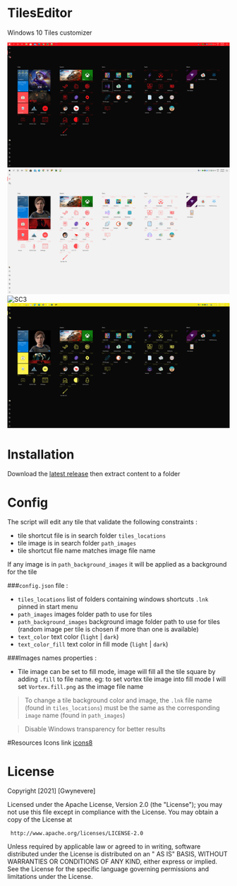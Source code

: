 # TilesEditor

Windows 10 Tiles customizer

![SC1](https://github.com/Gwynevere/TilesEditor/blob/main/blob/assets/red-black-fs.PNG)
![SC2](https://github.com/Gwynevere/TilesEditor/blob/main/blob/assets/red-grey-fs.png)
![SC3](https://github.com/Gwynevere/TilesEditor/blob/main/blob/assets/yellow-black.png)
![SC4](https://github.com/Gwynevere/TilesEditor/blob/main/blob/assets/yellow-black-fs.png)

# Installation

Download the [latest release](https://github.com/Gwynevere/TilesEditor/releases) then extract content to a folder

# Config

The script will edit any tile that validate the following constraints :
- tile shortcut file is in search folder `tiles_locations`
- tile image is in search folder `path_images`
- tile shortcut file name matches image file name

If any image is in `path_background_images` it will be applied as a background for the tile

###`config.json` file :

- `tiles_locations` list of folders containing windows shortcuts `.lnk` pinned in start menu
- `path_images` images folder path to use for tiles
- `path_background_images` background image folder path to use for tiles (random image per tile is chosen if more than one is available)
- `text_color` text color (`light` | `dark`)
- `text_color_fill` text color in fill mode (`light` | `dark`)

###Images names properties :
- Tile image can be set to fill mode, image will fill all the tile square by adding `.fill` to file name. eg: to set vortex tile image into fill mode I will set `Vortex.fill.png` as the image file name 

>To change a tile background color and image, the `.lnk` file name (found in `tiles_locations`) must be
the same as the corresponding `image` name (found in `path_images`)

>Disable Windows transparency for better results

#Resources
Icons link [icons8](https://icons8.com/icons)

# License

Copyright [2021] [Gwynevere]

Licensed under the Apache License, Version 2.0 (the "License"); you may not use this file except in compliance with the
License. You may obtain a copy of the License at

     http://www.apache.org/licenses/LICENSE-2.0

Unless required by applicable law or agreed to in writing, software distributed under the License is distributed on an "
AS IS" BASIS, WITHOUT WARRANTIES OR CONDITIONS OF ANY KIND, either express or implied. See the License for the specific
language governing permissions and limitations under the License.
